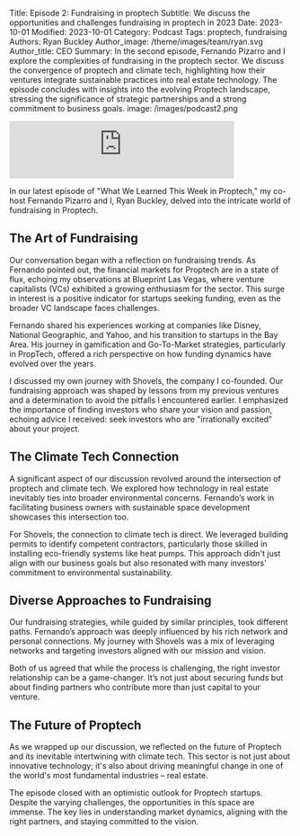 Title: Episode 2: Fundraising in proptech
Subtitle: We discuss the opportunities and challenges fundraising in proptech in 2023
Date: 2023-10-01
Modified: 2023-10-01
Category: Podcast
Tags: proptech, fundraising
Authors: Ryan Buckley
Author_image: /theme/images/team/ryan.svg
Author_title: CEO
Summary: In the second episode, Fernando Pizarro and I explore the complexities of fundraising in the proptech sector. We discuss the convergence of proptech and climate tech, highlighting how their ventures integrate sustainable practices into real estate technology. The episode concludes with insights into the evolving Proptech landscape, stressing the significance of strategic partnerships and a strong commitment to business goals.
image: /images/podcast2.png


<iframe src="https://podcasters.spotify.com/pod/show/thisweekinproptech/embed/episodes/Fundraising-Fun-e2a6vr6/a-aaekent" height="102px" width="400px" frameborder="0" scrolling="no"></iframe>

In our latest episode of "What We Learned This Week in Proptech," my co-host Fernando Pizarro and I, Ryan Buckley, delved into the intricate world of fundraising in Proptech.

## The Art of Fundraising

Our conversation began with a reflection on fundraising trends. As Fernando pointed out, the financial markets for Proptech are in a state of flux, echoing my observations at Blueprint Las Vegas, where venture capitalists (VCs) exhibited a growing enthusiasm for the sector. This surge in interest is a positive indicator for startups seeking funding, even as the broader VC landscape faces challenges.

Fernando shared his experiences working at companies like Disney, National Geographic, and Yahoo, and his transition to startups in the Bay Area. His journey in gamification and Go-To-Market strategies, particularly in PropTech, offered a rich perspective on how funding dynamics have evolved over the years.

I discussed my own journey with Shovels, the company I co-founded. Our fundraising approach was shaped by lessons from my previous ventures and a determination to avoid the pitfalls I encountered earlier. I emphasized the importance of finding investors who share your vision and passion, echoing advice I received: seek investors who are "irrationally excited" about your project.

## The Climate Tech Connection

A significant aspect of our discussion revolved around the intersection of proptech and climate tech. We explored how technology in real estate inevitably ties into broader environmental concerns. Fernando’s work in facilitating business owners with sustainable space development showcases this intersection too.

For Shovels, the connection to climate tech is direct. We leveraged building permits to identify competent contractors, particularly those skilled in installing eco-friendly systems like heat pumps. This approach didn't just align with our business goals but also resonated with many investors' commitment to environmental sustainability.

## Diverse Approaches to Fundraising

Our fundraising strategies, while guided by similar principles, took different paths. Fernando’s approach was deeply influenced by his rich network and personal connections. My journey with Shovels was a mix of leveraging networks and targeting investors aligned with our mission and vision.

Both of us agreed that while the process is challenging, the right investor relationship can be a game-changer. It’s not just about securing funds but about finding partners who contribute more than just capital to your venture.

## The Future of Proptech

As we wrapped up our discussion, we reflected on the future of Proptech and its inevitable intertwining with climate tech. This sector is not just about innovative technology; it's also about driving meaningful change in one of the world's most fundamental industries – real estate.

The episode closed with an optimistic outlook for Proptech startups. Despite the varying challenges, the opportunities in this space are immense. The key lies in understanding market dynamics, aligning with the right partners, and staying committed to the vision.